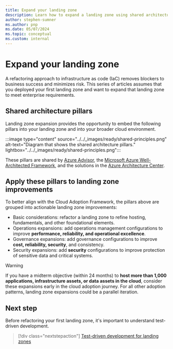 ```yaml
---
title: Expand your landing zone
description: Learn how to expand a landing zone using shared architecture pillars from the Cloud Adoption Framework.
author: stephen-sumner
ms.author: pnp
ms.date: 05/07/2024
ms.topic: conceptual
ms.custom: internal
---
```


# Expand your landing zone

A refactoring approach to infrastructure as code (IaC) removes blockers to business success and minimizes risk. This series of articles assumes that you deployed your first landing zone and want to expand that landing zone to meet enterprise requirements.

## Shared architecture pillars

Landing zone expansion provides the opportunity to embed the following pillars into your landing zone and into your broader cloud environment.

:::image type="content" source="../../_images/ready/shared-principles.png" alt-text="Diagram that shows the shared architecture pillars." lightbox="../../_images/ready/shared-principles.png":::

These pillars are shared by [Azure Advisor](/azure/advisor/advisor-overview), the [Microsoft Azure Well-Architected Framework](/azure/architecture/framework/), and the solutions in the [Azure Architecture Center](/azure/architecture/).

## Apply these pillars to landing zone improvements

To better align with the Cloud Adoption Framework, the pillars above are grouped into actionable landing zone improvements:

- Basic considerations: refactor a landing zone to refine hosting, fundamentals, and other foundational elements.
- Operations expansions: add operations management configurations to improve **performance, reliability, and operational excellence**.
- Governance expansions: add governance configurations to improve **cost, reliability, security**, and consistency.
- Security expansions: add **security** configurations to improve protection of sensitive data and critical systems.

> [!WARNING]
> If you have a midterm objective (within 24 months) to **host more than 1,000 applications, infrastructure assets, or data assets in the cloud**, consider these expansions early in the cloud adoption journey. For all other adoption patterns, landing zone expansions could be a parallel iteration.

## Next step

Before refactoring your first landing zone, it's important to understand test-driven development.

> [!div class="nextstepaction"]
> [Test-driven development for landing zones](development-strategy-test-driven-development.md)
